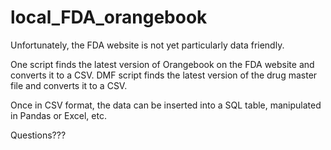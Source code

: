 local_FDA_orangebook
====================
Unfortunately, the FDA website is not yet particularly data friendly.

One script finds the latest version of Orangebook on the FDA website and converts it to a CSV.
DMF script finds the latest version of the drug master file and converts it to a CSV.

Once in CSV format, the data can be inserted into a SQL table, manipulated in Pandas or Excel, etc.

Questions???

